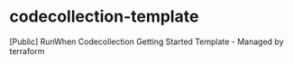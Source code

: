 # codecollection-template
[Public] RunWhen Codecollection Getting Started Template - Managed by terraform
